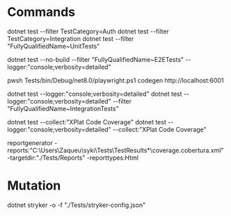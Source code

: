 # Commands

dotnet test --filter TestCategory=Auth
dotnet test --filter TestCategory=Integration
dotnet test --filter "FullyQualifiedName~UnitTests"

dotnet test --no-build --filter "FullyQualifiedName~E2ETests" --logger:"console;verbosity=detailed"

pwsh Tests/bin/Debug/net8.0/playwright.ps1 codegen http://localhost:6001

dotnet test --logger:"console;verbosity=detailed"
dotnet test --logger:"console;verbosity=detailed" --filter "FullyQualifiedName~IntegrationTests"

dotnet test --collect:"XPlat Code Coverage"
dotnet test --logger:"console;verbosity=detailed" --collect:"XPlat Code Coverage"

reportgenerator -reports:"C:\Users\Zaqueu\syki\Tests\TestResults\*\coverage.cobertura.xml" -targetdir:"./Tests/Reports" -reporttypes:Html




# Mutation

dotnet stryker -o -f "./Tests/stryker-config.json"

